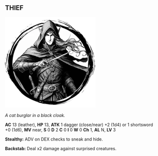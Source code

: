 ## THIEF

![](images/thief.webp)

_A cat burglar in a black cloak._

**AC** 13 (leather), **HP** 13, **ATK** 1 dagger (close/near) +2 (1d4) or 1 shortsword +0 (1d6), **MV** near, **S** 0 **D** 2 **C** 0 **I** 0 **W** 0 **Ch** 1, **AL** N, **LV** 3

**Stealthy:** ADV on DEX checks to sneak and hide.

**Backstab:** Deal x2 damage against surprised creatures.

